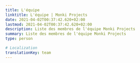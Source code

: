 ```yaml
---
title: L'équipe
linktitle: L'équipe | Monki Projects
date: 2021-04-02T00:37:42.620+02:00
lastmod: 2021-04-02T00:37:42.620+02:00
description: Liste des membres de l'équipe Monki Projects
summary: Liste des membres de l'équipe Monki Projects
type: person

# Localization
translationKey: team
---
```


